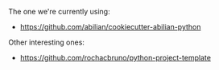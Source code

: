 The one we're currently using:
- https://github.com/abilian/cookiecutter-abilian-python

Other interesting ones:
- https://github.com/rochacbruno/python-project-template